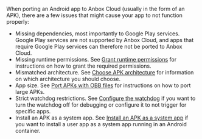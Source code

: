 When porting an Android app to Anbox Cloud (usually in the form of an APK), there are a few issues that might cause your app to not function properly:

* Missing dependencies, most importantly to Google Play services. Google Play services are not supported by Anbox Cloud, and apps that require Google Play services can therefore not be ported to Anbox Cloud.
* Missing runtime permissions. See [Grant runtime permissions](https://discourse.ubuntu.com/t/grant-runtime-permissions/26054) for instructions on how to grant the required permissions.
* Mismatched architecture. See [Choose APK architecture](https://discourse.ubuntu.com/t/choose-apk-architecture/26055) for information on which architecture you should choose.
* App size. See [Port APKs with OBB files](https://discourse.ubuntu.com/t/port-apks-with-obb-files/26056) for instructions on how to port large APKs.
* Strict watchdog restrictions. See [Configure the watchdog](https://discourse.ubuntu.com/t/configure-the-watchdog/26057) if you want to turn the watchdog off for debugging or configure it to not trigger for specific apps.
* Install an APK as a system app. See [Install an APK as a system app](TBD) if you want to install a user app as a system app running in an Android container.

